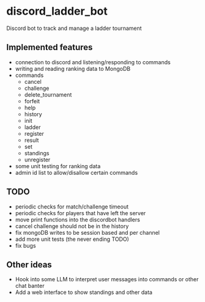 # discord_ladder_bot

Discord bot to track and manage a ladder tournament

## Implemented features

- connection to discord and listening/responding to commands
- writing and reading ranking data to MongoDB
- commands
  - cancel
  - challenge
  - delete_tournament
  - forfeit
  - help
  - history
  - init
  - ladder
  - register
  - result
  - set
  - standings
  - unregister
- some unit testing for ranking data
- admin id list to allow/disallow certain commands

## TODO

- periodic checks for match/challenge timeout
- periodic checks for players that have left the server
- move print functions into the discordbot handlers
- cancel challenge should not be in the history
- fix mongoDB writes to be session based and per channel
- add more unit tests (the never ending TODO)
- fix bugs

## Other ideas

- Hook into some LLM to interpret user messages into commands or other chat banter
- Add a web interface to show standings and other data
